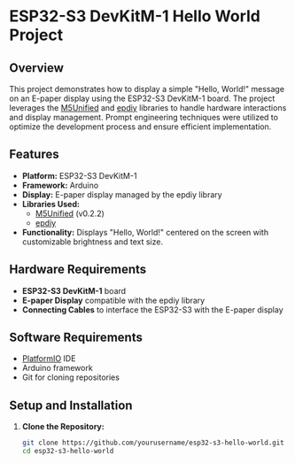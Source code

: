 # ESP32-S3 DevKitM-1 Hello World Project

## Overview

This project demonstrates how to display a simple "Hello, World!" message on an E-paper display using the ESP32-S3 DevKitM-1 board. The project leverages the [M5Unified](https://github.com/m5stack/M5Unified) and [epdiy](https://github.com/vroland/epdiy) libraries to handle hardware interactions and display management. Prompt engineering techniques were utilized to optimize the development process and ensure efficient implementation.

## Features

- **Platform:** ESP32-S3 DevKitM-1
- **Framework:** Arduino
- **Display:** E-paper display managed by the epdiy library
- **Libraries Used:**
  - [M5Unified](https://github.com/m5stack/M5Unified) (v0.2.2)
  - [epdiy](https://github.com/vroland/epdiy)
- **Functionality:** Displays "Hello, World!" centered on the screen with customizable brightness and text size.

## Hardware Requirements

- **ESP32-S3 DevKitM-1** board
- **E-paper Display** compatible with the epdiy library
- **Connecting Cables** to interface the ESP32-S3 with the E-paper display

## Software Requirements

- [PlatformIO](https://platformio.org/) IDE
- Arduino framework
- Git for cloning repositories

## Setup and Installation

1. **Clone the Repository:**
   ```bash
   git clone https://github.com/yourusername/esp32-s3-hello-world.git
   cd esp32-s3-hello-world